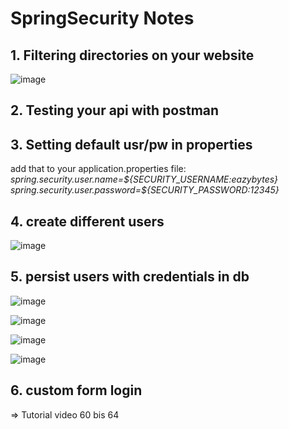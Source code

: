 <h1>SpringSecurity Notes</h1>


<h2>1. Filtering directories on your website</h2>

![image](https://github.com/user-attachments/assets/653fea61-d871-4444-8512-babc8b356d90)


<h2>2. Testing your api with postman</h2>

<h2>3. Setting default usr/pw in properties</h2>
add that to your application.properties file:
</br>
<i>
  spring.security.user.name=${SECURITY_USERNAME:eazybytes}
  </br>
  spring.security.user.password=${SECURITY_PASSWORD:12345}
</i>

<h2>4. create different users</h2>

![image](https://github.com/user-attachments/assets/a93dee25-12c2-4427-8dc8-9ff36b670690)


<h2>5. persist users with credentials in db</h2>

![image](https://github.com/user-attachments/assets/e21be990-e4c8-4d2e-8d6b-25353a76bf1d)


![image](https://github.com/user-attachments/assets/99bc7daa-3265-4699-8e8c-6a5b9822ffd7)


![image](https://github.com/user-attachments/assets/0d33bc3f-bb86-4264-b9a4-f29fdf2b48cb)

![image](https://github.com/user-attachments/assets/72415380-80eb-430d-a4f1-f9011bed0d7e)

<h2>6. custom form login</h2>
=> Tutorial video 60 bis 64



